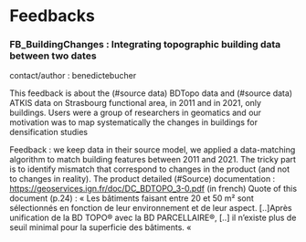 # Feedbacks 

### FB_BuildingChanges : Integrating topographic building data between two dates
contact/author : benedictebucher

This feedback is about the (#source data)  BDTopo data and (#source data)  ATKIS data on Strasbourg functional area, in 2011 and in 2021, only buildings. Users were a group of researchers in geomatics and our motivation was to map systematically the changes in buildings for densification studies

Feedback : we keep data in their source model, we applied a data-matching algorithm to match building features between 2011 and 2021. The tricky part is to identify mismatch that correspond to changes in the product (and not to changes in reality). The product detailed (#Source) documentation : https://geoservices.ign.fr/doc/DC_BDTOPO_3-0.pdf (in french) Quote of this document (p.24) : « Les bâtiments faisant entre 20 et 50 m² sont sélectionnés en fonction de leur environnement et de leur aspect. [..]Après unification de la BD TOPO® avec la BD PARCELLAIRE®, [..] il n’existe plus de seuil minimal pour la superficie des bâtiments. « 
